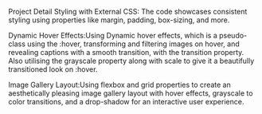Project Detail
Styling with External CSS: The code showcases consistent styling using properties like margin, padding, box-sizing, and more.

Dynamic Hover Effects:Using Dynamic hover effects, which is a pseudo-class using the :hover, transforming and filtering images on hover, and revealing captions with a smooth transition, with the transition property.
Also utilising the grayscale property along with scale to give it a beautifully transitioned look on :hover.

Image Gallery Layout:Using flexbox and grid properties to create an aesthetically pleasing image gallery layout with hover effects, grayscale to color transitions, and a drop-shadow for an interactive user experience.
